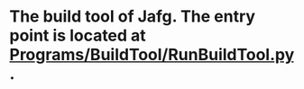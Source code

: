 # The build tool of Jafg. The entry point is located at [Programs/BuildTool/RunBuildTool.py](RunBuildTool.py).
